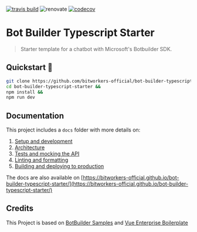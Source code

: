 [![travis build](https://img.shields.io/travis/com/bitworkers-official/bot-builder-typescript-starter.svg?style=flat-square)](https://travis-ci.com/bitworkers-official/bot-builder-typescript-starter) ![renovate](https://badges.renovateapi.com/github/bitworkers-official/bot-builder-typescript-starter) [![codecov](https://codecov.io/gh/bitworkers-official/bot-builder-typescript-starter/branch/master/graph/badge.svg)](https://codecov.io/gh/bitworkers-official/bot-builder-typescript-starter/)

# Bot Builder Typescript Starter

> Starter template for a chatbot with Microsoft's Botbuilder SDK.

## Quickstart 🚀

```bash
git clone https://github.com/bitworkers-official/bot-builder-typescript-starter &&
cd bot-builder-typescript-starter &&
npm install &&
npm run dev
```

## Documentation

This project includes a `docs` folder with more details on:

1.  [Setup and development](docs/development.md)
1.  [Architecture](docs/architecture.md)
1.  [Tests and mocking the API](docs/tests.md)
1.  [Linting and formatting](docs/linting.md)
1.  [Building and deploying to production](docs/production.md)

The docs are also available on [https://bitworkers-official.github.io/bot-builder-typescript-starter/](https://bitworkers-official.github.io/bot-builder-typescript-starter/)

## Credits

This Project is based on [BotBuilder Samples](https://github.com/Microsoft/BotBuilder-Samples/tree/master/samples/javascript_nodejs/05.multi-turn-prompt) and [Vue Enterprise Boilerplate](https://github.com/chrisvfritz/vue-enterprise-boilerplate)
